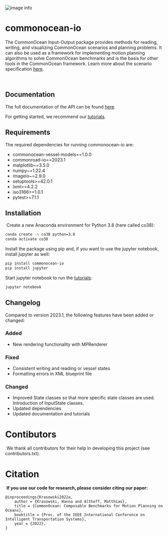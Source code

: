 ![image info](./documentation/figures/commonocean_logo.png)

# commonocean-io

The CommonOcean Input-Output package provides methods for reading, writing, and visualizing CommonOcean scenarios and planning problems. It can also be used as a framework for implementing motion planning algorithms to solve CommonOcean benchmarks and is the basis for other tools in the CommonOcean framework. Learn more about the scenario specification [here](https://gitlab.lrz.de/tum-cps/commonocean-io/-/blob/main/documentation/XML_commonOcean.pdf).

​
## Documentation

The full documentation of the API can be found [here](https://commonocean-documentation.readthedocs.io/en/latest/).

For getting started, we recommend our [tutorials](https://commonocean.cps.cit.tum.de/getting-started).

## Requirements

The required dependencies for running commonocean-io are:

* commonocean-vessel-models==1.0.0
* commonroad-io==2023.1
* matplotlib~=3.5.0
* numpy~=1.22.4
* imageio~=2.9.0
* setuptools>=42.0.1
* lxml>=4.2.2
* iso3166>=1.0.1
* pytest>=7.1.1

## Installation
​
Create a new Anaconda environment for Python 3.8 (here called co38):

```bash
conda create -n co38 python=3.8
conda activate co38
```
Install the package using pip and, if you want to use the jupyter notebook, install jupyter as well:
```bash
pip install commonocean-io
pip install jupyter
```
Start jupyter notebook to run the [tutorials](https://gitlab.lrz.de/tum-cps/commonocean-io/-/tree/main/commonocean/tutorials):

```bash
jupyter notebook
```

## Changelog

Compared to version 2023.1, the following features have been added or changed:

### Added

- New rendering functionality with MPRenderer

### Fixed

- Consistent writing and reading or vessel states
- Formatting errors in XML blueprint file 

### Changed

- Improved State classes so that more specific state classes are used. Introduction of InputState classes.
- Updated dependencies 
- Updated documentation and tutorials


# Contibutors
​
We thank all contributors for their help in developing this project (see contributors.txt).

# Citation
​
**If you use our code for research, please consider citing our paper:**
```
@inproceedings{Krasowski2022a,
	author = {Krasowski, Hanna and Althoff, Matthias},
	title = {CommonOcean: Composable Benchmarks for Motion Planning on Oceans},
	booktitle = {Proc. of the IEEE International Conference on Intelligent Transportation Systems},
	year = {2022},
}
```
